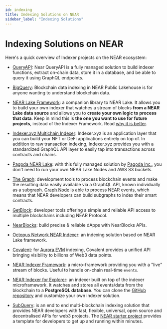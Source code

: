 ```yaml
---
id: indexing
title: Indexing Solutions on NEAR
sidebar_label: "Indexing Solutions"
---
```


# Indexing Solutions on NEAR

Here's a quick overview of Indexer projects on the NEAR ecosystem:

- [QueryAPI](../2.build/6.data-infrastructure/query-api/intro.md): Near QueryAPI is a fully managed solution to build indexer functions, extract on-chain data, store it in a database, and be able to query it using GraphQL endpoints.

- [BigQuery](../2.build/6.data-infrastructure/big-query.md): Blockchain data indexing in NEAR Public Lakehouse is for anyone wanting to understand blockchain data.

- [NEAR Lake Framework](../2.build/6.data-infrastructure/lake-framework/near-lake.md): a companion library to NEAR Lake. It allows you to build your own indexer that watches a stream of blocks **from a NEAR Lake data source** and allows you to **create your own logic to process that data**. Keep in mind this is **the one you want to use for future projects**, instead of the Indexer Framework. Read [why it is better](https://docs.near.org/concepts/advanced/near-indexer-framework#why-is-it-better-than-near-indexer-framework).

- [Indexer.xyz Multichain Indexer](https://indexer.xyz/): Indexer.xyz is an application layer that you can build your NFT or DeFi applications entirely on top of. In addition to raw transaction indexing, Indexer.xyz provides you with a standardized GraphQL API layer to easily tap into transactions across contracts and chains.

- [Pagoda NEAR Lake](https://docs.pagoda.co/near-lake): with this fully managed solution by [Pagoda Inc.](https://pagoda.co), you don't need to run your own NEAR Lake Nodes and AWS S3 buckets.

- [The Graph](https://thegraph.com/docs/en/cookbook/near/): development tools to process blockchain events and make the resulting data easily available via a GraphQL API, known individually as a subgraph. [Graph Node](https://github.com/graphprotocol/graph-node) is able to process NEAR events, which means that NEAR developers can build subgraphs to index their smart contracts.

- [GetBlock](https://getblock.io/explorers/near/blocks/): developer tools offering a simple and reliable API access to multiple blockchains including NEAR Protocol.

- [NearBlocks](https://api.nearblocks.io/api-docs/#/): build precise & reliable dApps with NearBlocks APIs.

- [Octopus Network NEAR Indexer](https://github.com/octopus-network/octopus-near-indexer-s3): an indexing solution based on NEAR Lake framework.

- [Covalent](https://www.covalenthq.com/docs/networks/aurora/): for [Aurora EVM](https://aurora.dev/) indexing, Covalent provides a unified API bringing visibility to billions of Web3 data points.

- [NEAR Indexer Framework](https://docs.near.org/concepts/advanced/near-indexer-framework): a micro-framework providing you with a "live" stream of blocks. Useful to handle on-chain real-time `events`.

- [NEAR Indexer for Explorer](https://docs.near.org/tools/indexer-for-explorer): an indexer built on top of the indexer microframework. It watches and stores all events/data from the blockchain to a **PostgreSQL database**. You can clone the [GitHub repository](https://github.com/near/near-indexer-for-explorer) and customize your own indexer solution.

- [SubQuery](https://academy.subquery.network/quickstart/quickstart_chains/near.html): is an end to end multi-blockchain indexing solution that provides NEAR developers with fast, flexible, universal, open source and decentralised APIs for web3 projects. The [NEAR starter project](https://github.com/subquery/near-subql-starter/tree/main/Near/near-starter) provides a template for developers to get up and running within minutes.
